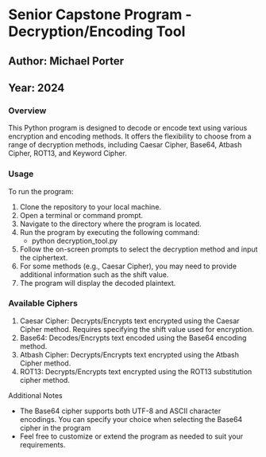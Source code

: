 # Senior Capstone Program - Decryption/Encoding Tool
## Author: Michael Porter
## Year: 2024

### Overview
This Python program is designed to decode or encode text using various encryption and encoding methods. It offers the flexibility to choose from a range of decryption methods, including Caesar Cipher, Base64, Atbash Cipher, ROT13, and Keyword Cipher.

### Usage
To run the program:

1. Clone the repository to your local machine.
2. Open a terminal or command prompt.
3. Navigate to the directory where the program is located.
4. Run the program by executing the following command:
   - python decryption_tool.py
5. Follow the on-screen prompts to select the decryption method and input the ciphertext.
6. For some methods (e.g., Caesar Cipher), you may need to provide additional information such as the shift value.
7. The program will display the decoded plaintext.

### Available Ciphers
1. Caesar Cipher: Decrypts/Encrypts text encrypted using the Caesar Cipher method. Requires specifying the shift value used for encryption.
2. Base64: Decodes/Encrypts text encoded using the Base64 encoding method.
3. Atbash Cipher: Decrypts/Encrypts text encrypted using the Atbash Cipher method.
4. ROT13: Decrypts/Encrypts text encrypted using the ROT13 substitution cipher method.

Additional Notes
- The Base64 cipher supports both UTF-8 and ASCII character encodings. You can specify your choice when selecting the Base64 cipher in the program
- Feel free to customize or extend the program as needed to suit your requirements.
